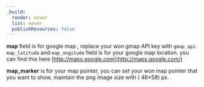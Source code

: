 ```yaml
---
_build:
  render: never
  list: never
  publishResources: false
---
```


**map** field is for google map , replace your won gmap API key with `gmap_api`. `map_latitude` and `map_ongitude` field is for your google map location. you can find this here [http://maps.google.com](http://maps.google.com/)

**map_marker** is for your map pointer, you can set your won map pointer that you want to show, maintain the png image size with ( 46\*58) px.
